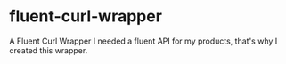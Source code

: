 # fluent-curl-wrapper
A Fluent Curl Wrapper
I needed a fluent API for my products, that's why I created this wrapper.